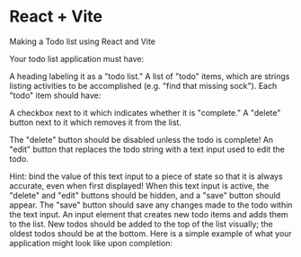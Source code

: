 # React + Vite
Making a Todo list using React and Vite

Your todo list application must have:

A heading labeling it as a "todo list."
A list of "todo" items, which are strings listing activities to be accomplished (e.g. "find that missing sock"). Each "todo" item should have:

A checkbox next to it which indicates whether it is "complete."
A "delete" button next to it which removes it from the list.

The "delete" button should be disabled unless the todo is complete!
An "edit" button that replaces the todo string with a text input used to edit the todo.

Hint: bind the value of this text input to a piece of state so that it is always accurate, even when first displayed!
When this text input is active, the "delete" and "edit" buttons should be hidden, and a "save" button should appear. The "save" button should save any changes made to the todo within the text input.
An input element that creates new todo items and adds them to the list.
New todos should be added to the top of the list visually; the oldest todos should be at the bottom.
Here is a simple example of what your application might look like upon completion:


